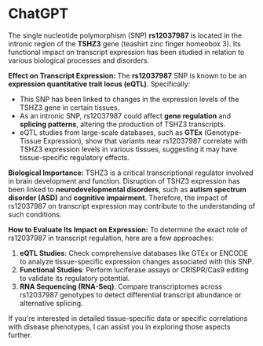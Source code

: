 # ChatGPT

The single nucleotide polymorphism (SNP) **rs12037987** is located in the intronic region of the **TSHZ3** gene (teashirt zinc finger homeobox 3). Its functional impact on transcript expression has been studied in relation to various biological processes and disorders.

**Effect on Transcript Expression:**
The **rs12037987** SNP is known to be an **expression quantitative trait locus (eQTL)**. Specifically:
- This SNP has been linked to changes in the expression levels of the TSHZ3 gene in certain tissues.
- As an intronic SNP, rs12037987 could affect **gene regulation** and **splicing patterns**, altering the production of TSHZ3 transcripts.
- eQTL studies from large-scale databases, such as **GTEx** (Genotype-Tissue Expression), show that variants near rs12037987 correlate with TSHZ3 expression levels in various tissues, suggesting it may have tissue-specific regulatory effects.

**Biological Importance:**
TSHZ3 is a critical transcriptional regulator involved in brain development and function. Disruption of TSHZ3 expression has been linked to **neurodevelopmental disorders**, such as **autism spectrum disorder (ASD)** and **cognitive impairment**. Therefore, the impact of rs12037987 on transcript expression may contribute to the understanding of such conditions.

**How to Evaluate Its Impact on Expression:**
To determine the exact role of rs12037987 in transcript regulation, here are a few approaches:
1. **eQTL Studies**: Check comprehensive databases like GTEx or ENCODE to analyze tissue-specific expression changes associated with this SNP.
2. **Functional Studies**: Perform luciferase assays or CRISPR/Cas9 editing to validate its regulatory potential.
3. **RNA Sequencing (RNA-Seq)**: Compare transcriptomes across rs12037987 genotypes to detect differential transcript abundance or alternative splicing.

If you're interested in detailed tissue-specific data or specific correlations with disease phenotypes, I can assist you in exploring those aspects further.
